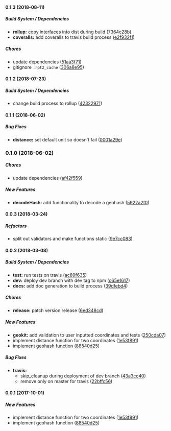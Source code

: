 #### 0.1.3 (2018-08-11)

##### Build System / Dependencies

* **rollup:**  copy interfaces into dist during build ([7364c28b](https://github.com/MichaelSolati/geokit/commit/7364c28b9207d65e799b2e50acf6d342ff1e447c))
* **coveralls:**  add coveralls to travis build process ([e2f932f1](https://github.com/MichaelSolati/geokit/commit/e2f932f18d56d7a29c32d0fbec2f459d282a8f4a))

##### Chores

*  update dependencies ([51aa3f71](https://github.com/MichaelSolati/geokit/commit/51aa3f7112449d90804a5c2d8379bd54fb758043))
*  gitignore `.rpt2_cache` ([306a8e95](https://github.com/MichaelSolati/geokit/commit/306a8e957fc59cbf9e6909ccd2e2e239ea7064d1))

#### 0.1.2 (2018-07-23)

##### Build System / Dependencies

*  change build process to rollup ([42322971](https://github.com/MichaelSolati/geokit/commit/42322971fd54fbba434d4848390fd0dcdd20dfba))

#### 0.1.1 (2018-06-02)

##### Bug Fixes

* **distance:**  set default unit so  doesn't fail ([0001a29e](https://github.com/MichaelSolati/geokit/commit/0001a29e507ca90f45959fcf97d0f79d583e8ef5))

### 0.1.0 (2018-06-02)

##### Chores

*  update dependencies ([af42f559](https://github.com/MichaelSolati/geokit/commit/af42f5594351d91500ac9b7331535101b9e880d5))

##### New Features

* **decodeHash:**  add functionality to decode a geohash ([5922a2f0](https://github.com/MichaelSolati/geokit/commit/5922a2f06851f8fb3885b2046d0ac4d90f207cb9))

#### 0.0.3 (2018-03-24)

##### Refactors

* split out validators and make functions static ([9e7cc083](https://github.com/MichaelSolati/geokit/commit/9e7cc083f21d6b153c393fe1ea71cc249e1c2681))

#### 0.0.2 (2018-03-08)

##### Build System / Dependencies

* **test:** run tests on travis ([ac89f635](https://github.com/MichaelSolati/geokit/commit/ac89f63599ad64d06be8cb280b656124b5bc6bd5))
* **dev:** deploy dev branch with dev tag to npm ([c65e1617](https://github.com/MichaelSolati/geokit/commit/c65e161723c3d337029ecfb8e592a4250910a377))
* **docs:** add doc generation to build process ([39dfebd4](https://github.com/MichaelSolati/geokit/commit/39dfebd4e190c4f61a047f1c50c8ac0d33696899))

##### Chores

* **release:** patch version release ([6ed348cd](https://github.com/MichaelSolati/geokit/commit/6ed348cd7a9ebeb4cdc2ddf55670659eeaf65d00))

##### New Features

* **geokit:** add validation to user inputted coordinates and tests ([250cda07](https://github.com/MichaelSolati/geokit/commit/250cda07be156cb3d3be201cdbbe050eff82e551))
* implement distance function for two coordinates ([1e53f891](https://github.com/MichaelSolati/geokit/commit/1e53f891529f5370de42b7033f4a2a9ed6c76067))
* implement geohash function ([88540d25](https://github.com/MichaelSolati/geokit/commit/88540d254aea4db4a0c1f9e7c6598d63768af8e9))

##### Bug Fixes

* **travis:**
  * skip_cleanup during deployment of dev branch ([43a3cc40](https://github.com/MichaelSolati/geokit/commit/43a3cc4010171ae09b4a436dd743d1bc87eea54a))
  * remove only on master for travis ([22bffc56](https://github.com/MichaelSolati/geokit/commit/22bffc5645b7814bd1a4cf68029b24ec7379e837))

#### 0.0.1 (2017-10-01)

##### New Features

* implement distance function for two coordinates ([1e53f891](https://github.com/MichaelSolati/geokit/commit/1e53f891529f5370de42b7033f4a2a9ed6c76067))
* implement geohash function ([88540d25](https://github.com/MichaelSolati/geokit/commit/88540d254aea4db4a0c1f9e7c6598d63768af8e9))

